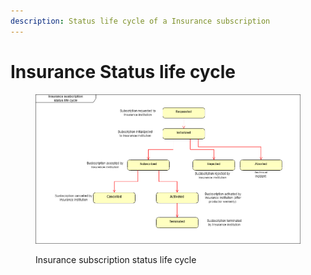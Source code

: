 ```yaml
---
description: Status life cycle of a Insurance subscription
---
```


# Insurance Status life cycle

<div data-full-width="true">

<figure><img src="../../.gitbook/assets/Insurance subscription status life cycle.drawio (1).png" alt=""><figcaption><p>Insurance subscription status life cycle</p></figcaption></figure>

</div>
